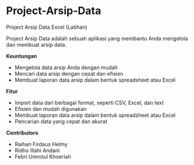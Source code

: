 # Project-Arsip-Data
Project Arsip Data Excel (Latihan)

Project Arsip Data adalah sebuah aplikasi yang membantu Anda mengelola dan membuat arsip data. 

**Keuntungan**
- Mengelola data arsip Anda dengan mudah
- Mencari data arsip dengan cepat dan efisien
- Membuat laporan data arsip dalam bentuk spreadsheet atau Excel

**Fitur**
- Import data dari berbagai format, seperti CSV, Excel, dan text
- Efisien dan mudah digunakan
- Membuat laporan data arsip dalam bentuk spreadsheet atau Excel
- Pencarian data yang cepat dan akurat

**Contributors**
- Raihan Firdaus Helmy
- Ridho Illahi Andani
- Febri Umrotul Khoeriah


